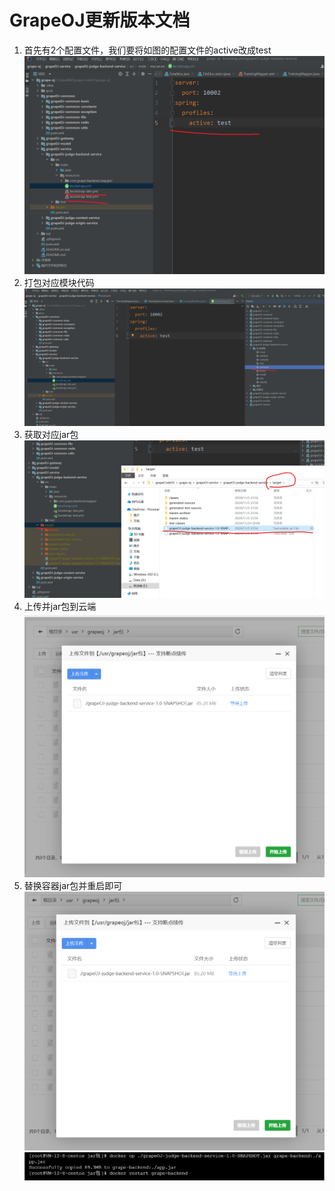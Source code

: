 # GrapeOJ更新版本文档

1. 首先有2个配置文件，我们要将如图的配置文件的active改成test
![img.png](./oj部署/img.png)
2. 打包对应模块代码
![img_1.png](./oj部署/img_1.png)
3. 获取对应jar包
![img_2.png](./oj部署/img_2.png)
4. 上传并jar包到云端
![img_3.png](./oj部署/img_3.png)
5. 替换容器jar包并重启即可
![img_4.png](./oj部署/img_4.png)
![img_5.png](./oj部署/img_5.png)